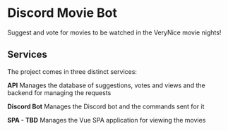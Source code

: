 # Discord Movie Bot
Suggest and vote for movies to be watched in the VeryNice movie nights!


## Services
The project comes in three distinct services:

**API**
Manages the database of suggestions, votes and views and the backend for managing the requests

**Discord Bot**
Manages the Discord bot and the commands sent for it

**SPA - TBD**
Manages the Vue SPA application for viewing the movies